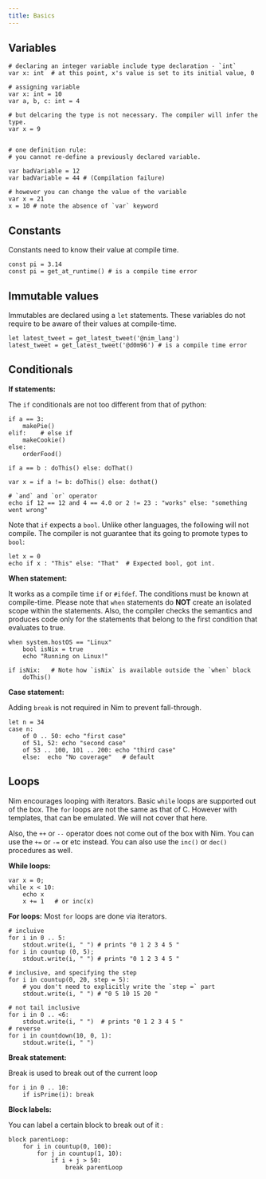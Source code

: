 ```yaml
---
title: Basics
---
```


## Variables

```{.input}
# declaring an integer variable include type declaration - `int`
var x: int  # at this point, x's value is set to its initial value, 0

# assigning variable
var x: int = 10
var a, b, c: int = 4

# but delcaring the type is not necessary. The compiler will infer the type.
var x = 9


# one definition rule:
# you cannot re-define a previously declared variable.

var badVariable = 12
var badVariable = 44 # (Compilation failure)

# however you can change the value of the variable
var x = 21
x = 10 # note the absence of `var` keyword 
```


## Constants

Constants need to know their value at compile time.

```{.input}
const pi = 3.14
const pi = get_at_runtime() # is a compile time error
```

## Immutable values

Immutables are declared using a `let` statements. These variables do not require to be aware of their values at compile-time.

```{.input}
let latest_tweet = get_latest_tweet('@nim_lang')
latest_tweet = get_latest_tweet('@d0m96') # is a compile time error
```

## Conditionals

**If statements:**

The `if` conditionals are not too different from that of python:

```{.input}
if a == 3:
    makePie()
elif:    # else if
    makeCookie()
else:
    orderFood()

if a == b : doThis() else: doThat()

var x = if a != b: doThis() else: dothat()

# `and` and `or` operator
echo if 12 == 12 and 4 == 4.0 or 2 != 23 : "works" else: "something went wrong"
```

Note that `if` expects a `bool`. Unlike other languages, the following will not compile. The compiler is not guarantee that its going to promote types to `bool`:
```{.input}
let x = 0
echo if x : "This" else: "That"  # Expected bool, got int.
```

**When statement:**

It works as a compile time `if` or `#ifdef`.  The conditions must be known at compile-time. Please note that `when` statements do **NOT** create an isolated scope within the statements. Also, the compiler checks the semantics and produces code only for the statements that belong to the first condition that evaluates to true.


```{.input}
when system.hostOS == "Linux"
    bool isNix = true
    echo "Running on Linux!"

if isNix: 	# Note how `isNix` is available outside the `when` block
    doThis()
```

**Case statement:**

Adding `break` is not required in Nim to prevent fall-through.

```{.input}
let n = 34
case n:
    of 0 .. 50: echo "first case"
    of 51, 52: echo "second case"
    of 53 .. 100, 101 .. 200: echo "third case"
    else:  echo "No coverage"   # default
```

## Loops

Nim encourages looping with iterators.  Basic `while` loops are supported out of the box. The `for` loops are not the same as that of C. However with templates, that can be emulated. We will not cover that here.

Also, the `++` or `--` operator does not come out of the box with Nim. You can use the `+=` or `-=` or etc instead. You can also use the `inc()` or `dec()` procedures as well.

**While loops:**
```{.input}
var x = 0;
while x < 10:
    echo x
    x += 1   # or inc(x)
```

**For loops:**
Most `for` loops are done via iterators. 

```{.input}
# incluive 
for i in 0 .. 5:
    stdout.write(i, " ") # prints "0 1 2 3 4 5 "
for i in countup (0, 5);
    stdout.write(i, " ") # prints "0 1 2 3 4 5 "
    
# inclusive, and specifying the step
for i in countup(0, 20, step = 5):  
    # you don't need to explicitly write the `step =` part
    stdout.write(i, " ") # "0 5 10 15 20 "

# not tail inclusive
for i in 0 .. <6:
    stdout.write(i, " ")  # prints "0 1 2 3 4 5 "
# reverse
for i in countdown(10, 0, 1):
    stdout.write(i, " ")
```

**Break statement:**

Break is used to break out of the current loop

```{.input}
for i in 0 .. 10:
	if isPrime(i): break
```
**Block labels:**

You can label a certain block to break out of it :

```{.input}
block parentLoop:
    for i in countup(0, 100):
        for j in countup(1, 10):
            if i + j > 50: 
                break parentLoop
        
```
